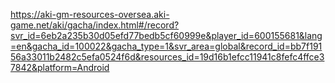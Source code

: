 https://aki-gm-resources-oversea.aki-game.net/aki/gacha/index.html#/record?svr_id=6eb2a235b30d05efd77bedb5cf60999e&player_id=600155681&lang=en&gacha_id=100022&gacha_type=1&svr_area=global&record_id=bb7f19156a33011b2482c5efa0524f6d&resources_id=19d16b1efcc11941c8fefc4ffce37842&platform=Android
